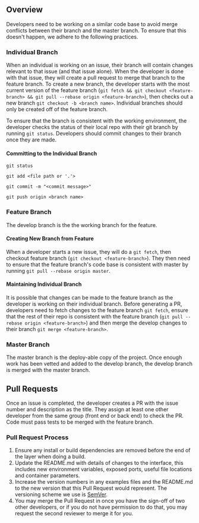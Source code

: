 ## Overview
Developers need to be working on a similar code base to avoid merge conflicts between their branch and the master branch. To ensure that this doesn't happen, we adhere to the following practices.

### Individual Branch 
When an individual is working on an issue, their branch will contain changes relevant to that issue (and that issue alone).  When the developer is done with that issue, they will create a pull request to merge that branch to the feature branch. To create a new branch, the developer starts with the most current version of the feature branch (`git fetch && git checkout <feature-branch> && git pull --rebase origin <feature-branch>`), then checks out a new branch `git checkout -b <branch name>`.  Individual branches should only be created off of the feature branch. 

To ensure that the branch is consistent with the working environment, the developer checks the status of their local repo with their git branch by running `git status`. Developers should commit changes to their branch once they are made. 
#### Committing to the Individual Branch
`git status`

`git add <file path or '.'>`

`git commit -m "<commit message>"`

`git push origin <branch name>`

### Feature Branch
The develop branch is the the working branch for the feature.  
#### Creating New Branch from Feature
When a developer starts a new issue, they will do a `git fetch`, then checkout feature branch (`git checkout <feature-branch>`).  They then need to ensure that the feature branch's code base is consistent with master by running `git pull --rebase origin master`.
#### Maintaining Individual Branch
It is possible that changes can be made to the feature branch as the developer is working on their individual branch.  Before generating a PR, developers need to fetch changes to the feature branch `git fetch`, ensure that the rest of their repo is consistent with the feature branch (`git pull --rebase origin <feature-branch>`) and then merge the develop changes to their branch `git merge <feature-branch>`. 

### Master Branch
The master branch is the deploy-able copy of the project. Once enough work has been vetted and added to the develop branch, the develop branch is merged with the master branch.  

## Pull Requests
Once an issue is completed, the developer creates a PR with the issue number and description as the title.  They assign at least one other developer from the same group (front end or back end) to check the PR.  Code must pass tests to be merged with the feature branch.  

### Pull Request Process

1. Ensure any install or build dependencies are removed before the end of the layer when doing a 
   build.
2. Update the README.md with details of changes to the interface, this includes new environment 
   variables, exposed ports, useful file locations and container parameters.
3. Increase the version numbers in any examples files and the README.md to the new version that this
   Pull Request would represent. The versioning scheme we use is [SemVer](http://semver.org/).
4. You may merge the Pull Request in once you have the sign-off of two other developers, or if you 
   do not have permission to do that, you may request the second reviewer to merge it for you.

